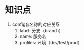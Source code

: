 # 知识点
1. config各名称的对应关系
    1. label: 分支（branch） 
    1. name: 服务名 
    1. profiles: 环境（dev/test/prod） 
